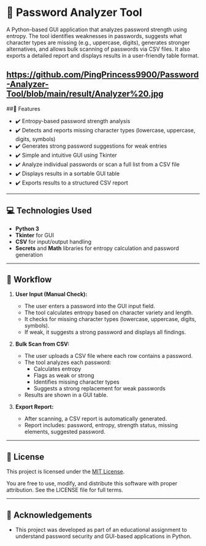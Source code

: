 # 🔐 Password Analyzer Tool 

A Python-based GUI application that analyzes password strength using entropy. The tool identifies weaknesses in passwords, suggests what character types are missing (e.g., uppercase, digits), generates stronger alternatives, and allows bulk scanning of passwords via CSV files. It also exports a detailed report and displays results in a user-friendly table format.

https://github.com/PingPrincess9900/Password-Analyzer-Tool/blob/main/result/Analyzer%20.jpg
---

##🧠 Features

- ✔️ Entropy-based password strength analysis
- ✔️ Detects and reports missing character types (lowercase, uppercase, digits, symbols)
- ✔️ Generates strong password suggestions for weak entries
- ✔️ Simple and intuitive GUI using Tkinter
- ✔️ Analyze individual passwords or scan a full list from a CSV file
- ✔️ Displays results in a sortable GUI table
- ✔️ Exports results to a structured CSV report

---

## 💻 Technologies Used

- **Python 3**
- **Tkinter** for GUI
- **CSV** for input/output handling
- **Secrets** and **Math** libraries for entropy calculation and password generation

---


## 🔁 Workflow

1. **User Input (Manual Check):**
   - The user enters a password into the GUI input field.
   - The tool calculates entropy based on character variety and length.
   - It checks for missing character types (lowercase, uppercase, digits, symbols).
   - If weak, it suggests a strong password and displays all findings.

2. **Bulk Scan from CSV:**
   - The user uploads a CSV file where each row contains a password.
   - The tool analyzes each password:
     - Calculates entropy
     - Flags as weak or strong
     - Identifies missing character types
     - Suggests a strong replacement for weak passwords
   - Results are shown in a GUI table.

3. **Export Report:**
   - After scanning, a CSV report is automatically generated.
   - Report includes: password, entropy, strength status, missing elements, suggested password.
  

  
  ---

## 🪪 License

This project is licensed under the [MIT License](LICENSE).

You are free to use, modify, and distribute this software with proper attribution. See the LICENSE file for full terms.


---

## 🙌 Acknowledgements

- This project was developed as part of an educational assignment to understand password security and GUI-based applications in Python.



